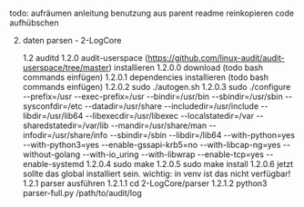 todo: aufräumen
                    anleitung benutzung aus parent readme reinkopieren
                    code aufhübschen



2. daten parsen - 2-LogCore

    1.2 auditd
        1.2.0 audit-userspace (https://github.com/linux-audit/audit-userspace/tree/master) installieren
            1.2.0.0 download (todo bash commands einfügen)
            1.2.0.1 dependencies installieren (todo bash commands einfügen)
            1.2.0.2 sudo ./autogen.sh
            1.2.0.3 sudo ./configure --prefix=/usr --exec-prefix=/usr --bindir=/usr/bin --sbindir=/usr/sbin --sysconfdir=/etc --datadir=/usr/share --includedir=/usr/include --libdir=/usr/lib64 --libexecdir=/usr/libexec --localstatedir=/var --sharedstatedir=/var/lib --mandir=/usr/share/man --infodir=/usr/share/info --sbindir=/sbin --libdir=/lib64 --with-python=yes --with-python3=yes --enable-gssapi-krb5=no --with-libcap-ng=yes --without-golang --with-io_uring --with-libwrap --enable-tcp=yes --enable-systemd
            1.2.0.4 sudo make
            1.2.0.5 sudo make install
            1.2.0.6 jetzt sollte das global installiert sein. wichtig: in venv ist das nicht verfügbar!
        1.2.1 parser ausführen
            1.2.1.1 cd 2-LogCore/parser
            1.2.1.2 python3 parser-full.py /path/to/audit/log
